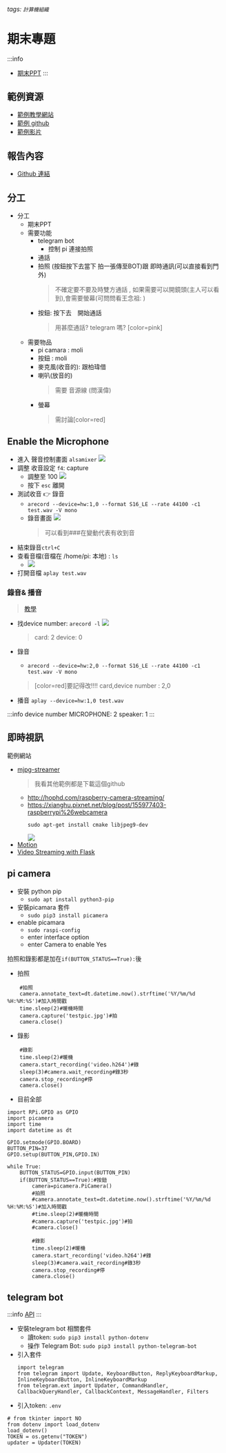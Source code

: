 ###### tags: `計算機組織`
# 期末專題
:::info
- [期末PPT](https://docs.google.com/presentation/d/1Um9bDFIl3elsNQSZhFx5m80lhi1oShYgHDFMpHMJ0q8/edit?usp=sharing) 
:::
## 範例資源
- [範例教學網站](https://www.hackster.io/hackershack/smart-doorbell-video-intercom-system-e5aa61)
- [範例 github](https://github.com/HackerShackOfficial/Smart-Doorbell)
- [範例影片](https://www.youtube.com/watch?v=NteJ33ETxmA&ab_channel=DroneBotWorkshop)
## 報告內容
- [Github 連結](https://github.com/Shaila-Hsiao/Smart_Doorbell_FinalProject)
## 分工
- 分工
    - 期末PPT
    - 需要功能
        - telegram bot
            - 控制 pi 連接拍照
        - 通話
        - 拍照 (按鈕按下去當下 拍一張傳至BOT)跟 即時通訊(可以直接看到門外)
            > 不確定要不要及時雙方通話 , 如果需要可以開鏡頭(主人可以看到),會需要螢幕(可問問看王念祖: )
        - 按鈕: 按下去　開始通話　
          > 用甚麼通話? telegram 嗎? [color=pink]
    - 需要物品
        - pi camara : moli
        - 按鈕 : moli
        - 麥克風(收音的): 跟柏瑋借
        - 喇叭(放音的)
            > 需要 音源線 (問漢偉)
        - 螢幕
            >需討論[color=red]



## Enable the Microphone
- 進入 聲音控制畫面 `alsamixer` 
    ![](https://i.imgur.com/yTRnVDy.png)
- 調整 收音設定 `f4`: capture 
    - 調整至 100
    ![](https://i.imgur.com/RTsTWpH.png)
    - 按下 `esc` 離開
- 測試收音 :point_right: 錄音
    - `arecord --device=hw:1,0 --format S16_LE --rate 44100 -c1 test.wav -V mono`
    - 錄音畫面
    ![](https://i.imgur.com/5TOxNma.gif)
        > 可以看到###在變動代表有收到音
- 結束錄音`ctrl+C`
- 查看音檔(音檔在 /home/pi: 本地) : `ls` 
    - ![](https://i.imgur.com/mJLFu4G.png)
- 打開音檔 `aplay test.wav`

### 錄音& 播音
> [教學](http://shyuanliang.blogspot.com/2012/08/aplay-arecord-amixer.html)
- 找device number:
    `arecord -l`
    ![](https://i.imgur.com/CKuzSC7.png)
    > card: 2
    > device: 0

- 錄音
    - `arecord --device=hw:2,0 --format S16_LE --rate 44100 -c1 test.wav -V mono`
    > [color=red]要記得改!!!! card,device number : 2,0
- 播音
    `aplay --device=hw:1,0 test.wav`

:::info
device number
MICROPHONE: 2
speaker: 1
:::
## 即時視訊
範例網站
- [mjpg-streamer](https://github.com/jacksonliam/mjpg-streamer)
    >我看其他範例都是下載這個github
    - http://hophd.com/raspberry-camera-streaming/
    - https://xianghu.pixnet.net/blog/post/155977403-raspberrypi%26webcamera
        ```shell=
        sudo apt-get install cmake libjpeg9-dev
        ```
        ![](https://i.imgur.com/pHVQZQ9.png)
- [Motion](https://www.instructables.com/How-to-Make-Raspberry-Pi-Webcam-Server-and-Stream-/)
- [Video Streaming with Flask ](https://github.com/miguelgrinberg/flask-video-streaming)
## pi camera
- 安裝 python pip
    - `sudo apt install python3-pip`
- 安裝picamara 套件
    - `sudo pip3 install picamera`
- enable picamara
    - `sudo raspi-config`
    * enter interface option
    * enter Camera to enable Yes


拍照和錄影都是加在`if(BUTTON_STATUS==True):`後
- 拍照
```python=
    #拍照
    camera.annotate_text=dt.datetime.now().strftime('%Y/%m/%d %H:%M:%S')#加入時間戳
    time.sleep(2)#暖機時間
    camera.capture('testpic.jpg')#拍
    camera.close()
```
- 錄影
```python=
    #錄影
    time.sleep(2)#暖機
    camera.start_recording('video.h264')#錄
    sleep(3)#camera.wait_recording#錄3秒
    camera.stop_recording#停
    camera.close()
```
- 目前全部
```python=
import RPi.GPIO as GPIO
import picamera
import time
import datetime as dt

GPIO.setmode(GPIO.BOARD)
BUTTON_PIN=37
GPIO.setup(BUTTON_PIN,GPIO.IN)

while True:
    BUTTON_STATUS=GPIO.input(BUTTON_PIN)
    if(BUTTON_STATUS==True):#按鈕
        camera=picamera.PiCamera()
        #拍照
        #camera.annotate_text=dt.datetime.now().strftime('%Y/%m/%d %H:%M:%S')#加入時間戳
        #time.sleep(2)#暖機時間
        #camera.capture('testpic.jpg')#拍
        #camera.close()
        
        #錄影
        time.sleep(2)#暖機
        camera.start_recording('video.h264')#錄
        sleep(3)#camera.wait_recording#錄3秒
        camera.stop_recording#停
        camera.close()

```
## telegram bot 
:::info
[API](https://docs.python-telegram-bot.org/en/stable/telegram.message.html)
:::
- 安裝telegram bot 相關套件
    -  讀token: `sudo pip3 install python-dotenv`
    -  操作 Telegram Bot: `sudo pip3 install python-telegram-bot`
- 引入套件
    ```python=
    import telegram
    from telegram import Update, KeyboardButton, ReplyKeyboardMarkup, InlineKeyboardButton, InlineKeyboardMarkup
    from telegram.ext import Updater, CommandHandler, CallbackQueryHandler, CallbackContext, MessageHandler, Filters
    ```
- 引入token:  `.env`
```python=
# from tkinter import NO
from dotenv import load_dotenv
load_dotenv()
TOKEN = os.getenv("TOKEN")
updater = Updater(TOKEN)
```

